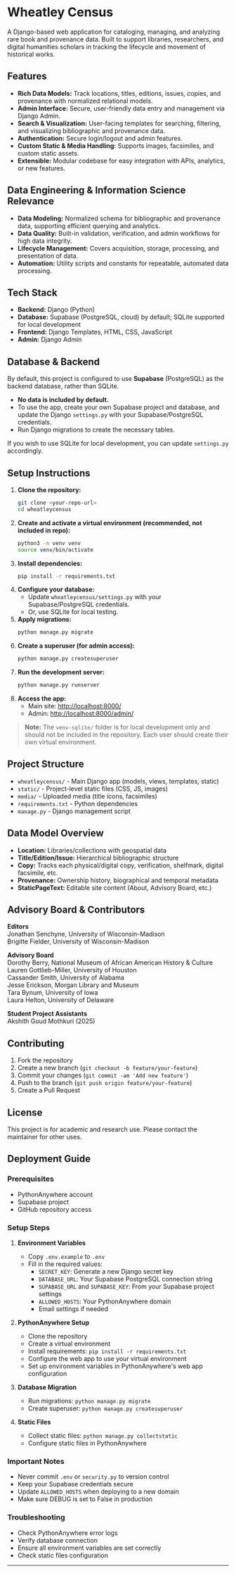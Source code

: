 # Wheatley Census

A Django-based web application for cataloging, managing, and analyzing rare book and provenance data. Built to support libraries, researchers, and digital humanities scholars in tracking the lifecycle and movement of historical works.

## Features

- **Rich Data Models:** Track locations, titles, editions, issues, copies, and provenance with normalized relational models.
- **Admin Interface:** Secure, user-friendly data entry and management via Django Admin.
- **Search & Visualization:** User-facing templates for searching, filtering, and visualizing bibliographic and provenance data.
- **Authentication:** Secure login/logout and admin features.
- **Custom Static & Media Handling:** Supports images, facsimiles, and custom static assets.
- **Extensible:** Modular codebase for easy integration with APIs, analytics, or new features.

## Data Engineering & Information Science Relevance

- **Data Modeling:** Normalized schema for bibliographic and provenance data, supporting efficient querying and analytics.
- **Data Quality:** Built-in validation, verification, and admin workflows for high data integrity.
- **Lifecycle Management:** Covers acquisition, storage, processing, and presentation of data.
- **Automation:** Utility scripts and constants for repeatable, automated data processing.

## Tech Stack

- **Backend:** Django (Python)
- **Database:** Supabase (PostgreSQL, cloud) by default; SQLite supported for local development
- **Frontend:** Django Templates, HTML, CSS, JavaScript
- **Admin:** Django Admin

## Database & Backend

By default, this project is configured to use **Supabase** (PostgreSQL) as the backend database, rather than SQLite.

- **No data is included by default.**
- To use the app, create your own Supabase project and database, and update the Django `settings.py` with your Supabase/PostgreSQL credentials.
- Run Django migrations to create the necessary tables.

If you wish to use SQLite for local development, you can update `settings.py` accordingly.

## Setup Instructions

1. **Clone the repository:**
   ```sh
   git clone <your-repo-url>
   cd wheatleycensus
   ```
2. **Create and activate a virtual environment (recommended, not included in repo):**
   ```sh
   python3 -m venv venv
   source venv/bin/activate
   ```
3. **Install dependencies:**
   ```sh
   pip install -r requirements.txt
   ```
4. **Configure your database:**
   - Update `wheatleycensus/settings.py` with your Supabase/PostgreSQL credentials.
   - Or, use SQLite for local testing.
5. **Apply migrations:**
   ```sh
   python manage.py migrate
   ```
6. **Create a superuser (for admin access):**
   ```sh
   python manage.py createsuperuser
   ```
7. **Run the development server:**
   ```sh
   python manage.py runserver
   ```
8. **Access the app:**
   - Main site: [http://localhost:8000/](http://localhost:8000/)
   - Admin: [http://localhost:8000/admin/](http://localhost:8000/admin/)

> **Note:** The `venv-sqlite/` folder is for local development only and should not be included in the repository. Each user should create their own virtual environment.

## Project Structure

- `wheatleycensus/` - Main Django app (models, views, templates, static)
- `static/` - Project-level static files (CSS, JS, images)
- `media/` - Uploaded media (title icons, facsimiles)
- `requirements.txt` - Python dependencies
- `manage.py` - Django management script

## Data Model Overview

- **Location:** Libraries/collections with geospatial data
- **Title/Edition/Issue:** Hierarchical bibliographic structure
- **Copy:** Tracks each physical/digital copy, verification, shelfmark, digital facsimile, etc.
- **Provenance:** Ownership history, biographical and temporal metadata
- **StaticPageText:** Editable site content (About, Advisory Board, etc.)

## Advisory Board & Contributors

**Editors**  
Jonathan Senchyne, University of Wisconsin-Madison  
Brigitte Fielder, University of Wisconsin-Madison

**Advisory Board**  
Dorothy Berry, National Museum of African American History & Culture  
Lauren Gottlieb-Miller, University of Houston  
Cassander Smith, University of Alabama  
Jesse Erickson, Morgan Library and Museum  
Tara Bynum, University of Iowa  
Laura Helton, University of Delaware

**Student Project Assistants**  
Akshith Goud Mothkuri (2025)

## Contributing

1. Fork the repository
2. Create a new branch (`git checkout -b feature/your-feature`)
3. Commit your changes (`git commit -am 'Add new feature'`)
4. Push to the branch (`git push origin feature/your-feature`)
5. Create a Pull Request

## License

This project is for academic and research use. Please contact the maintainer for other uses.

## Deployment Guide

### Prerequisites

- PythonAnywhere account
- Supabase project
- GitHub repository access

### Setup Steps

1. **Environment Variables**

   - Copy `.env.example` to `.env`
   - Fill in the required values:
     - `SECRET_KEY`: Generate a new Django secret key
     - `DATABASE_URL`: Your Supabase PostgreSQL connection string
     - `SUPABASE_URL` and `SUPABASE_KEY`: From your Supabase project settings
     - `ALLOWED_HOSTS`: Your PythonAnywhere domain
     - Email settings if needed

2. **PythonAnywhere Setup**

   - Clone the repository
   - Create a virtual environment
   - Install requirements: `pip install -r requirements.txt`
   - Configure the web app to use your virtual environment
   - Set up environment variables in PythonAnywhere's web app configuration

3. **Database Migration**

   - Run migrations: `python manage.py migrate`
   - Create superuser: `python manage.py createsuperuser`

4. **Static Files**
   - Collect static files: `python manage.py collectstatic`
   - Configure static files in PythonAnywhere

### Important Notes

- Never commit `.env` or `security.py` to version control
- Keep your Supabase credentials secure
- Update `ALLOWED_HOSTS` when deploying to a new domain
- Make sure DEBUG is set to False in production

### Troubleshooting

- Check PythonAnywhere error logs
- Verify database connection
- Ensure all environment variables are set correctly
- Check static files configuration

---
